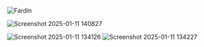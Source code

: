 

![Fardin](https://github.com/user-attachments/assets/b8411e90-41ba-4e72-a800-329b04834421)


![Screenshot 2025-01-11 140827](https://github.com/user-attachments/assets/7bef3061-3363-4b6e-a031-81746caa42bd)

![Screenshot 2025-01-11 134126](https://github.com/user-attachments/assets/465d2f42-b426-4b20-b9b7-67f17f92816e)
![Screenshot 2025-01-11 134227](https://github.com/user-attachments/assets/a8d572d7-8dea-434b-ba2b-94b4d073a840)

